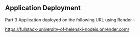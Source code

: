 ## Application Deployment

Part 3 Application deployed on the following URL using Render -

https://fullstack-university-of-helenski-nodejs.onrender.com/
